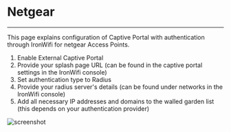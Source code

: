 # Netgear

---

This page explains configuration of Captive Portal with authentication through IronWifi for netgear Access Points.

1. Enable External Captive Portal
2. Provide your splash page URL (can be found in the captive portal settings in the IronWifi console)
3. Set authentication type to Radius
4. Provide your radius server's details (can be found under networks in the IronWifi console)
5. Add all necessary IP addresses and domains to the walled garden list (this depends on your authentication provider)

![screenshot](https://raw.githubusercontent.com/IronWifi/docs/master/configuration-guides/netgear/netgear.png)
